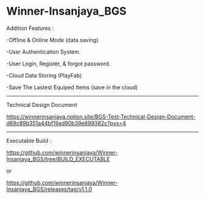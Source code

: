 # Winner-Insanjaya_BGS


Addition Features :

-Offline & Online Mode (data saving)

-User Authentication System.

-User Login, Register, & forgot password.

-Cloud Data Storing (PlayFab)

-Save The Lastest Equiped Items (save in the cloud)


-----------------------------------------
Technical Design Document

https://winnerinsanjaya.notion.site/BGS-Test-Technical-Design-Document-d69c89b351a44bf19ad90b39e899382c?pvs=4

-----------------------------------------
Executable Build :

https://github.com/winnerinsanjaya/Winner-Insanjaya_BGS/tree/BUILD_EXECUTABLE

or

https://github.com/winnerinsanjaya/Winner-Insanjaya_BGS/releases/tag/v1.1.0
